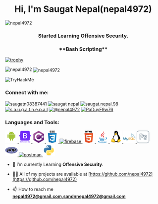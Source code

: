 <h1 align="center">Hi, I'm Saugat Nepal(nepal4972)</h1>
<p align="left"> <img src="https://komarev.com/ghpvc/?username=nepal4972&label=Profile%20views&&theme=dracula&color=0e75b6&style=flat" alt="nepal4972" /> </p>
<h3 align="center">Started Learning Offensive Security.</h3>
<h3 align="center">**Bash Scripting**</h3>


[![trophy](https://github-profile-trophy.vercel.app/?username=nepal4972&theme=dracula)](https://github.com/nepal4972/github-profile-trophy)

<p><img align="left" src="https://github-readme-stats.vercel.app/api/top-langs?username=nepal4972&show_icons=true&locale=en&layout=compact&theme=radical" alt="nepal4972" /></p>

<p>&nbsp;<img align="center" src="https://github-readme-stats.vercel.app/api?username=nepal4972&theme=radical&show_icons=true&locale=en" alt="nepal4972" /></p>

<p><img src="https://tryhackme-badges.s3.amazonaws.com/mrnepal4972.png" alt="TryHackMe"></p>

<h3 align="left">Connect with me:</h3>
<p align="left">
<a href="https://twitter.com/saugatn08387441" target="blank"><img align="center" src="https://raw.githubusercontent.com/rahuldkjain/github-profile-readme-generator/master/src/images/icons/Social/twitter.svg" alt="saugatn08387441" height="30" width="40" /></a>
<a href="https://linkedin.com/in/saugat nepal" target="blank"><img align="center" src="https://raw.githubusercontent.com/rahuldkjain/github-profile-readme-generator/master/src/images/icons/Social/linked-in-alt.svg" alt="saugat nepal" height="30" width="40" /></a>
<a href="https://fb.com/saugat.nepal.98" target="blank"><img align="center" src="https://raw.githubusercontent.com/rahuldkjain/github-profile-readme-generator/master/src/images/icons/Social/facebook.svg" alt="saugat.nepal.98" height="30" width="40" /></a>
<a href="https://instagram.com/s.a.u.g.a.t.n.e.p.a.l" target="blank"><img align="center" src="https://raw.githubusercontent.com/rahuldkjain/github-profile-readme-generator/master/src/images/icons/Social/instagram.svg" alt="s.a.u.g.a.t.n.e.p.a.l" height="30" width="40" /></a>
<a href="https://medium.com/@nepal4972" target="blank"><img align="center" src="https://raw.githubusercontent.com/rahuldkjain/github-profile-readme-generator/master/src/images/icons/Social/medium.svg" alt="@nepal4972" height="30" width="40" /></a>
<a href="https://discord.gg/PaDuyF9w76" target="blank"><img align="center" src="https://raw.githubusercontent.com/rahuldkjain/github-profile-readme-generator/master/src/images/icons/Social/discord.svg" alt="PaDuyF9w76" height="30" width="40" /></a>
</p>

<h3 align="left">Languages and Tools:</h3>
<p align="left"> <a href="https://developer.android.com" target="_blank" rel="noreferrer"> <img src="https://raw.githubusercontent.com/devicons/devicon/master/icons/android/android-original-wordmark.svg" alt="android" width="40" height="40"/> </a> <a href="https://getbootstrap.com" target="_blank" rel="noreferrer"> <img src="https://raw.githubusercontent.com/devicons/devicon/master/icons/bootstrap/bootstrap-plain-wordmark.svg" alt="bootstrap" width="40" height="40"/> </a> <a href="https://www.w3schools.com/cs/" target="_blank" rel="noreferrer"> <img src="https://raw.githubusercontent.com/devicons/devicon/master/icons/csharp/csharp-original.svg" alt="csharp" width="40" height="40"/> </a> <a href="https://www.w3schools.com/css/" target="_blank" rel="noreferrer"> <img src="https://raw.githubusercontent.com/devicons/devicon/master/icons/css3/css3-original-wordmark.svg" alt="css3" width="40" height="40"/> </a> <a href="https://firebase.google.com/" target="_blank" rel="noreferrer"> <img src="https://www.vectorlogo.zone/logos/firebase/firebase-icon.svg" alt="firebase" width="40" height="40"/> </a> <a href="https://www.w3.org/html/" target="_blank" rel="noreferrer"> <img src="https://raw.githubusercontent.com/devicons/devicon/master/icons/html5/html5-original-wordmark.svg" alt="html5" width="40" height="40"/> </a> <a href="https://www.java.com" target="_blank" rel="noreferrer"> <img src="https://raw.githubusercontent.com/devicons/devicon/master/icons/java/java-original.svg" alt="java" width="40" height="40"/> </a> <a href="https://www.linux.org/" target="_blank" rel="noreferrer"> <img src="https://raw.githubusercontent.com/devicons/devicon/master/icons/linux/linux-original.svg" alt="linux" width="40" height="40"/> </a> <a href="https://www.mysql.com/" target="_blank" rel="noreferrer"> <img src="https://raw.githubusercontent.com/devicons/devicon/master/icons/mysql/mysql-original-wordmark.svg" alt="mysql" width="40" height="40"/> </a> <a href="https://www.photoshop.com/en" target="_blank" rel="noreferrer"> <img src="https://raw.githubusercontent.com/devicons/devicon/master/icons/photoshop/photoshop-line.svg" alt="photoshop" width="40" height="40"/> </a> <a href="https://www.php.net" target="_blank" rel="noreferrer"> <img src="https://raw.githubusercontent.com/devicons/devicon/master/icons/php/php-original.svg" alt="php" width="40" height="40"/> </a> <a href="https://postman.com" target="_blank" rel="noreferrer"> <img src="https://www.vectorlogo.zone/logos/getpostman/getpostman-icon.svg" alt="postman" width="40" height="40"/> </a> <a href="https://www.python.org" target="_blank" rel="noreferrer"> <img src="https://raw.githubusercontent.com/devicons/devicon/master/icons/python/python-original.svg" alt="python" width="40" height="40"/> </a> </p>

- 🔭 I’m currently Learning **Offensive Security**.

- 👨‍💻 All of my projects are available at [https://github.com/nepal4972](https://github.com/nepal4972)

- 📫 How to reach me **nepal4972@gmail.com,sandnnepal4972@gmail.com**
